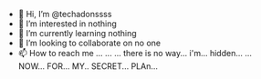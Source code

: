 - 👋 Hi, I’m @techadonssss
- 👀 I’m interested in nothing
- 🌱 I’m currently learning nothing
- 💞️ I’m looking to collaborate on no one
- 📫 How to reach me ... ... ... there is no way... i'm... hidden... ...<br>
NOW... FOR... MY.. SECRET... PLAn...
